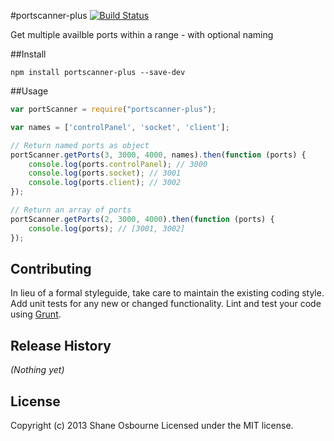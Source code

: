 #portscanner-plus [![Build Status](https://travis-ci.org/shakyShane/portscanner-plus.svg?branch=master)](https://travis-ci.org/shakyShane/portscanner-plus)

Get multiple availble ports within a range - with optional naming

##Install

```
npm install portscanner-plus --save-dev
```

##Usage

```js
var portScanner = require("portscanner-plus");

var names = ['controlPanel', 'socket', 'client'];

// Return named ports as object
portScanner.getPorts(3, 3000, 4000, names).then(function (ports) {
    console.log(ports.controlPanel); // 3000
    console.log(ports.socket); // 3001
    console.log(ports.client); // 3002
});

// Return an array of ports
portScanner.getPorts(2, 3000, 4000).then(function (ports) {
    console.log(ports); // [3001, 3002]
});
```


## Contributing
In lieu of a formal styleguide, take care to maintain the existing coding style. Add unit tests for any new or changed functionality. Lint and test your code using [Grunt](http://gruntjs.com/).

## Release History
_(Nothing yet)_

## License
Copyright (c) 2013 Shane Osbourne
Licensed under the MIT license.

